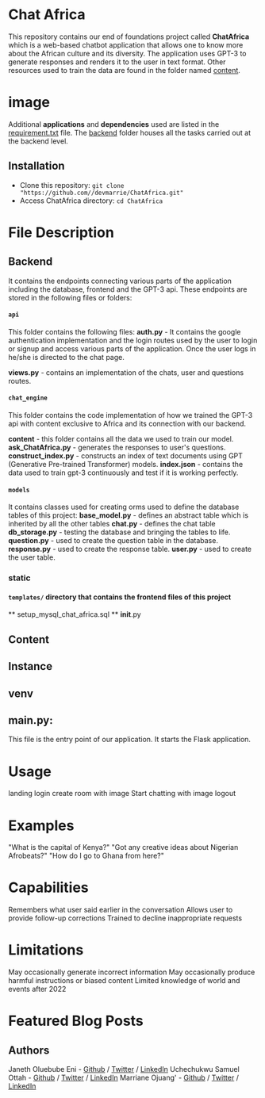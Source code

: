# Chat Africa
This repository contains our end of foundations project called **ChatAfrica** which is a web-based chatbot application that allows one to know more about the African culture and its diversity. The application uses GPT-3 to generate responses and renders it to the user in text format. Other resources used to train the data are found in the folder named [content](https://github.com/devmarrie/ChatAfrica/tree/master/content).

# image 

Additional **applications** and **dependencies** used are listed in the [requirement.txt](https://github.com/devmarrie/ChatAfrica/blob/master/requirements.txt) file. The [backend](https://github.com/devmarrie/ChatAfrica/tree/master/backend) folder houses all the tasks carried out at the backend level.

## Installation
* Clone this repository: `git clone "https://github.com//devmarrie/ChatAfrica.git"`
* Access ChatAfrica directory: `cd ChatAfrica`

# File Description 
## Backend
It contains the endpoints connecting various parts of the application including the database, frontend and the GPT-3 api.
These endpoints are stored in the following files or folders:

#### `api`
This folder contains the following files:
**auth.py** - It contains the google authentication implementation and the login routes used by the user to login or signup and access various parts of the application.
Once the user logs in he/she is directed to the chat page.

**views.py** - contains an implementation of the chats, user and questions  routes. 

#### `chat_engine`
This folder contains the code implementation of how we trained the GPT-3 api with content exclusive to Africa and its connection with our backend.

**content** - this folder contains all the data we used to train our model.
**ask_ChatAfrica.py** - generates the responses to user's questions.
**construct_index.py** - constructs an index of text documents using GPT (Generative Pre-trained Transformer) models.
**index.json** - contains the data used to train gpt-3 continuously and test if it is working perfectly.

#### `models` 
It contains classes used for creating orms used to define the database tables of this project:
**base_model.py** - defines an abstract table which is inherited by all the other tables
**chat.py** - defines the chat table
**db_storage.py** - testing the database and bringing the tables to life.
**question.py** - used to create the question table in the database.
**response.py** - used to create the response table.
**user.py** - used to create the user table.
### static
#### `templates/` directory that contains the frontend files of this project
** setup_mysql_chat_africa.sql
** __init__.py

## Content
## Instance
## venv
## main.py:
This file is the entry point of our application. It starts the Flask application.

# Usage
landing
login
create room with image
Start chatting with image
logout

# Examples
"What is the capital of Kenya?"
"Got any creative ideas about Nigerian Afrobeats?"
"How do I go to Ghana from here?"

# Capabilities
Remembers what user said earlier in the conversation
Allows user to provide follow-up corrections
Trained to decline inappropriate requests

# Limitations
May occasionally generate incorrect information
May occasionally produce harmful instructions or biased content
Limited knowledge of world and events after 2022

# Featured Blog Posts

## Authors
Janeth Oluebube Eni - [Github](https://github.com/EninetJanice) / [Twitter](https://twitter.com/eninetjanice) / [LinkedIn](https://www.linkedin.com/in/janeth-eni-22a00b135)
Uchechukwu Samuel Ottah - [Github](https://github.com/coderboy-exe) / [Twitter](https://twitter.com/coderboy-exe) / [LinkedIn](https://www.linkedin.com/in/uchechukwu-ottah-92968a162)
Marriane Ojuang' - [Github](https://github.com/devmarrie) / [Twitter](https://twitter.com/devmarrie) / [LinkedIn](https://www.linkedin.com/in/marriane-akeyo)
                               

